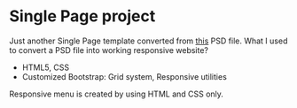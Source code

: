 Single Page project
=================


Just another Single Page template converted from [this](http://graphicburger.com/cuda-single-page-portfolio-template/) PSD file.
What I used to convert a PSD file into working responsive website?

 - HTML5, CSS
 - Customized Bootstrap:  Grid system, Responsive utilities

Responsive menu is created by using HTML and CSS only.
